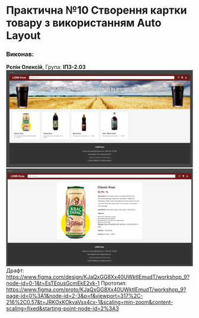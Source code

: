# Практична №10 Створення картки товару з використанням Auto Layout
### Виконав:
**Рєпін Олексій**, Група: **ІПЗ-2.03**
![фото](images/result.PNG)
![фото](images/result_2.PNG)
Драфт: https://www.figma.com/design/KJaQxGG8Xx40UWktIEmudT/workshop_9?node-id=0-1&t=EsTEousGcmEkE2vk-1
Прототип: https://www.figma.com/proto/KJaQxGG8Xx40UWktIEmudT/workshop_9?page-id=0%3A1&node-id=2-3&p=f&viewport=317%2C-216%2C0.57&t=JRKOxKOkvaVsx4cx-1&scaling=min-zoom&content-scaling=fixed&starting-point-node-id=2%3A3

